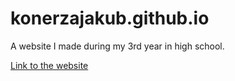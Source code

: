 # konerzajakub.github.io
A website I made during my 3rd year in high school.

[Link to the website](https://www.konerzajakub.github.io)
